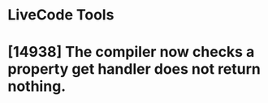 # LiveCode Tools

# [14938] The compiler now checks a property get handler does not return nothing.



